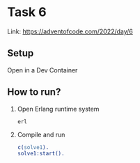 # Task 6
Link: https://adventofcode.com/2022/day/6

## Setup
Open in a Dev Container

## How to run?
1. Open Erlang runtime system
    ```shell
    erl
    ```
1. Compile and run
    ```erl
    c(solve1).
    solve1:start().
    ```